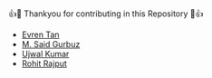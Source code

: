 👍🎉 Thankyou for contributing in this Repository 🎉👍

- [Evren Tan](https://github.com/evrentan)
- [M. Said Gurbuz](https://github.com/ShortlyMsg)
- [Ujwal Kumar](https://github.com/ujwalkumar1995)
- [Rohit Rajput](https://github.com/Rohit-R2000)
